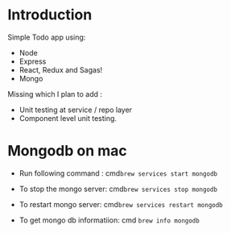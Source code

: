 # Introduction

Simple Todo app using:
- Node
- Express
- React, Redux and Sagas!
- Mongo

Missing which I plan to add :

- Unit testing at service / repo layer
- Component level unit testing.

# Mongodb on mac

- Run following command :
cmd`
brew services start mongodb
`
- To stop the mongo server:
cmd`
brew services stop mongodb
`

- To restart mongo server:
cmd`
brew services restart mongodb
`

- To get mongo db informatiion:
cmd `
brew info mongodb
`